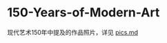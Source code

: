 # 150-Years-of-Modern-Art
现代艺术150年中提及的作品照片，详见 [pics.md](https://github.com/Editst/150-Years-of-Modern-Art/master/pics.md)
